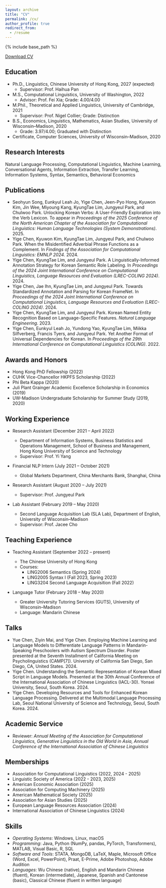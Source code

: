 ```yaml
---
layout: archive
title: "CV"
permalink: /cv/
author_profile: true
redirect_from:
  - /resume
---
```


{% include base_path %}

[Download CV](/files/cv/Yige-Chen-CV-Jan2025-v0.pdf)

## Education

* Ph.D., Linguistics, Chinese University of Hong Kong, 2027 (expected)
  * Supervisor: Prof. Haihua Pan
* M.S., Computational Linguistics, University of Washington, 2022
  * Advisor: Prof. Fei Xia; Grade: 4.00/4.00
* M.Phil., Theoretical and Applied Linguistics, University of Cambridge, 2021
  * Supervisor: Prof. Nigel Collier; Grade: Distinction
* B.S., Economics, Linguistics, Mathematics, Asian Studies, University of Wisconsin–Madison, 2020
  * Grade: 3.97/4.00; Graduated with Distinction
* Certificate, Computer Sciences, University of Wisconsin–Madison, 2020

## Research Interests

Natural Language Processing, Computational Linguistics, Machine Learning, Conversational Agents, Information Extraction<!-- (esp. in Economics and Finance)-->, Transfer Learning, Information Systems, Syntax, Semantics, <!--Phonology, Economics of Language -->Behavioral Economics

## Publications

* Seohyun Song, Eunkyul Leah Jo, Yige Chen, Jeen-Pyo Hong, Kyuwon Kim, Jin Wee, Miyoung Kang, KyungTae Lim, Jungyeul Park, and Chulwoo Park. Unlocking Korean Verbs: A User-Friendly Exploration into the Verb Lexicon. To appear in *Proceedings of the 2025 Conference of the North American Chapter of the Association for Computational Linguistics: Human Language Technologies (System Demonstrations)*. 2025.
* Yige Chen, Kyuwon Kim, KyungTae Lim, Jungyeul Park, and Chulwoo Park. When the Misidentified Adverbial Phrase Functions as a Complement. In *Findings of the Association for Computational Linguistics: EMNLP 2024*. 2024.
* Yige Chen, KyungTae Lim, and Jungyeul Park. A Linguistically-Informed Annotation Strategy for Korean Semantic Role Labeling. In *Proceedings of the 2024 Joint International Conference on Computational Linguistics, Language Resources and Evaluation (LREC-COLING 2024)*. 2024.
* Yige Chen, Jae Ihn, KyungTae Lim, and Jungyeul Park. Towards Standardized Annotation and Parsing for Korean FrameNet. In *Proceedings of the 2024 Joint International Conference on Computational Linguistics, Language Resources and Evaluation (LREC-COLING 2024)*. 2024. 
* Yige Chen, KyungTae Lim, and Jungyeul Park. Korean Named Entity Recognition Based on Language-Specific Features. *Natural Language Engineering*. 2023.
* Yige Chen, Eunkyul Leah Jo, Yundong Yao, KyungTae Lim, Miikka Silfverberg, Francis Tyers, and Jungyeul Park. Yet Another Format of Universal Dependencies for Korean. In *Proceedings of the 29th International Conference on Computational Linguistics (COLING)*. 2022. 

## Awards and Honors 

* Hong Kong PhD Fellowship (2022)
* CUHK Vice-Chancellor HKPFS Scholarship (2022)
* Phi Beta Kappa (2020)
* Juli Plant Grainger Academic Excellence Scholarship in Economics (2019)
* UW-Madison Undergraduate Scholarship for Summer Study (2019, 2020)

## Working Experience

* Research Assistant (December 2021 – April 2022)
  * Department of Information Systems, Business Statistics and Operations Management, School of Business and Management, Hong Kong University of Science and Technology
  * Supervisor: Prof. Yi Yang 

* Financial NLP Intern (July 2021 – October 2021)
  * Global Markets Department, China Merchants Bank, Shanghai, China

* Research Assistant (August 2020 – July 2021)
  * Supervisor: Prof. Jungyeul Park 

* Lab Assistant (February 2019 – May 2020)
  * Second Language Acquisition Lab (SLA Lab), Department of English, University of Wisconsin–Madison
  * Supervisor: Prof. Jacee Cho  

## Teaching Experience

* Teaching Assistant (September 2022 – present)
  * The Chinese University of Hong Kong
  * Courses: 
    * LING2006 Semantics (Spring 2024)
    * LING2005 Syntax I (Fall 2023, Spring 2023)
    * LING3204 Second Language Acquisition (Fall 2022) 

* Language Tutor (February 2018 – May 2020)
  * Greater University Tutoring Services (GUTS), University of Wisconsin–Madison
  * Language: Mandarin Chinese

## Talks

* Yue Chen, Ziyin Mai, and Yige Chen. Employing Machine Learning and Language Models to Differentiate Language Patterns in Mandarin-Speaking Preschoolers with Autism Spectrum Disorder. Poster presented at the Seventh Installment of California Meeting on Psycholinguistics (CAMP\[7\]). University of California San Diego, San Diego, CA, United States. 2024.
* Yige Chen. Understanding the Semantic Representation of Korean Mixed Script in Language Models. Presented at the 30th Annual Conference of the International Association of Chinese Linguistics (IACL-30). Yonsei University, Seoul, South Korea. 2024.
* Yige Chen. Developing Resources and Tools for Enhanced Korean Language Processing. Delivered at the Multimodal Language Processing Lab, Seoul National University of Science and Technology, Seoul, South Korea. 2024.

## Academic Service

* Reviewer: *Annual Meeting of the Association for Computational Linguistics, Generative Linguistics in the Old World in Asia, Annual Conference of the International Association of Chinese Linguistics*

## Memberships

* Association for Computational Linguistics (2022, 2024 - 2025)
* Linguistic Society of America (2022 - 2023, 2025)
* American Economic Association (2025)
* Association for Computing Machinery (2025)
* American Mathematical Society (2025)
* Association for Asian Studies (2025)
* European Language Resources Association (2024)
* International Association of Chinese Linguistics (2024)

## Skills

* *Operating Systems*: Windows, Linux, macOS
* *Programming*: Java, Python (NumPy, pandas, PyTorch, Transformers), MATLAB, Visual Basic, R, SQL
* *Software and Tools*: STATA, MongoDB, LaTeX, Maple, Microsoft Office (Word, Excel, PowerPoint), Praat, E-Prime, Adobe Photoshop, Adobe Audition
* *Languages*: Wu Chinese (native), English and Mandarin Chinese (fluent), Korean (intermediate), Japanese, Spanish and Cantonese (basic), Classical Chinese (fluent in written language)
